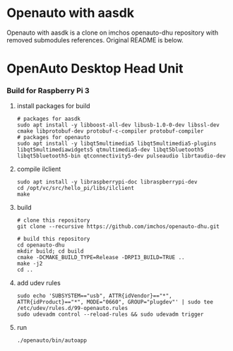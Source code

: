 # Openauto with aasdk

Openauto with aasdk is a clone on imchos openauto-dhu repository with removed submodules references. Original README is below.

# OpenAuto Desktop Head Unit

### Build for Raspberry Pi 3

1. install packages for build

       # packages for aasdk
       sudo apt install -y libboost-all-dev libusb-1.0-0-dev libssl-dev cmake libprotobuf-dev protobuf-c-compiler protobuf-compiler
       # packages for openauto
       sudo apt install -y libqt5multimedia5 libqt5multimedia5-plugins libqt5multimediawidgets5 qtmultimedia5-dev libqt5bluetooth5 libqt5bluetooth5-bin qtconnectivity5-dev pulseaudio librtaudio-dev

2. compile ilclient

       sudo apt install -y libraspberrypi-doc libraspberrypi-dev
       cd /opt/vc/src/hello_pi/libs/ilclient
       make

[comment]: # (
       sudo apt install -y subversion
       svn checkout https://github.com/raspberrypi/firmware/trunk/opt
       export SDKSTAGE=`pwd`
       cd opt/vc/src/hello_pi/libs/ilclient
       make
       )
   
3. build

       # clone this repository
       git clone --recursive https://github.com/imchos/openauto-dhu.git

       # build this repository
       cd openauto-dhu
       mkdir build; cd build
       cmake -DCMAKE_BUILD_TYPE=Release -DRPI3_BUILD=TRUE ..
       make -j2
       cd ..

4. add udev rules

       sudo echo 'SUBSYSTEM=="usb", ATTR{idVendor}=="*", ATTR{idProduct}=="*", MODE="0660", GROUP="plugdev"' | sudo tee /etc/udev/rules.d/99-openauto.rules
       sudo udevadm control --reload-rules && sudo udevadm trigger

5. run

       ./openauto/bin/autoapp
